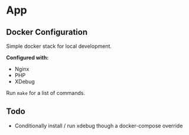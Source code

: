 # App

## Docker Configuration
Simple docker stack for local development.

**Configured with:**
- Nginx
- PHP
- XDebug

Run `make` for a list of commands.

## Todo
- Conditionally install / run xdebug though a docker-compose override